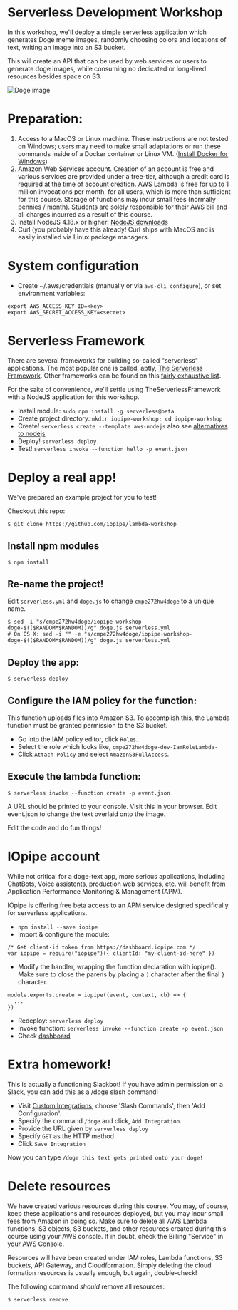 # Serverless Development Workshop

In this workshop, we'll deploy a simple serverless application which generates Doge meme images,
randomly choosing colors and locations of text, writing an image into an S3 bucket.

This will create an API that can be used by web services or users to generate doge images,
while consuming no dedicated or long-lived resources besides space on S3.

![Doge image](https://s3.amazonaws.com/iopipe-workshop-doge-2/doge-996.jpg)


# Preparation:

1. Access to a MacOS or Linux machine. These instructions are not tested on Windows; users may need to make small adaptations or run these commands inside of a Docker container or Linux VM. ([Install Docker for Windows](https://docs.docker.com/docker-for-windows/))
2. Amazon Web Services account. Creation of an account is free and various services are provided under a free-tier, although a credit card is required at the time of account creation. AWS Lambda is free for up to 1 million invocations per month, for all users, which is more than sufficient for this course. Storage of functions may incur small fees (normally pennies / month).  Students are solely responsible for their AWS bill and all charges incurred as a result of this course.
3. Install NodeJS 4.18.x or higher: [NodeJS downloads](https://nodejs.org/en/)
4. Curl (you probably have this already! Curl ships with MacOS and is easily installed via Linux package managers.

# System configuration

* Create ~/.aws/credentials (manually or via `aws-cli configure`), or set environment variables:

```
export AWS_ACCESS_KEY_ID=<key>
export AWS_SECRET_ACCESS_KEY=<secret>
```

# Serverless Framework

There are several frameworks for building so-called "serverless" applications. The most
popular one is called, aptly, [The Serverless Framework](http://www.serverless.com). Other
frameworks can be found on this [fairly exhaustive list](https://github.com/anaibol/awesome-serverless).

For the sake of convenience, we'll settle using TheServerlessFramework with a NodeJS application for this workshop.

* Install module: `sudo npm install -g serverless@beta`
* Create project directory: `mkdir iopipe-workshop; cd iopipe-workshop`
* Create! `serverless create --template aws-nodejs` also see [alternatives to nodejs](https://github.com/serverless/serverless/tree/master/lib/plugins/create/templates)
* Deploy! `serverless deploy`
* Test!   `serverless invoke --function hello -p event.json`

# Deploy a real app!

We've prepared an example project for you to test!

Checkout this repo:

```
$ git clone https://github.com/iopipe/lambda-workshop
```

## Install npm modules

```
$ npm install
```

## Re-name the project!

Edit `serverless.yml` and `doge.js` to change `cmpe272hw4doge` to a unique name.

```
$ sed -i "s/cmpe272hw4doge/iopipe-workshop-doge-$(($RANDOM*$RANDOM))/g" doge.js serverless.yml
# On OS X: sed -i "" -e "s/cmpe272hw4doge/iopipe-workshop-doge-$(($RANDOM*$RANDOM))/g" doge.js serverless.yml
```

## Deploy the app:

```
$ serverless deploy
```

## Configure the IAM policy for the function:

This function uploads files into Amazon S3. To accomplish this, the Lambda function must
be granted permission to the S3 bucket.

- Go into the IAM policy editor, click `Roles`.
- Select the role which looks like, `cmpe272hw4doge-dev-IamRoleLambda-`
- Click `Attach Policy` and select `AmazonS3FullAccess`.

## Execute the lambda function:

```
$ serverless invoke --function create -p event.json
```

A URL should be printed to your console. Visit this in your browser. Edit event.json to change the
text overlaid onto the image.

Edit the code and do fun things!

# IOpipe account

While not critical for a doge-text app, more serious applications, including
ChatBots, Voice assistents, production web services, etc. will benefit from
Application Performance Monitoring & Management (APM).

IOpipe is offering free beta access to an APM service designed specifically
for serverless applications.

* `npm install --save iopipe`
* Import & configure the module:

```
/* Get client-id token from https://dashboard.iopipe.com */
var iopipe = require("iopipe")({ clientId: "my-client-id-here" })
```

* Modify the handler, wrapping the function declaration with iopipe(). Make sure to close the parens by placing a `)` character after the final `}` character.

```
module.exports.create = iopipe((event, context, cb) => {
  ...
})
```

* Redeploy: `serverless deploy`
* Invoke function: `serverless invoke --function create -p event.json`
* Check [dashboard](https://dashboard.iopipe.com)

# Extra homework!

This is actually a functioning Slackbot! If you have admin permission on a Slack, you can add this as a /doge slash command!

- Visit [Custom Integrations](https://iopipe.slack.com/apps/manage/custom-integrations), choose 'Slash Commands', then 'Add Configuration'.
- Specify the command `/doge` and click, `Add Integration`.
- Provide the URL given by `serverless deploy`
- Specify `GET` as the HTTP method.
- Click `Save Integration`

Now you can type `/doge this text gets printed onto your doge!`

# Delete resources

We have created various resources during this course. You may, of course, keep these applications and resources deployed, but you may incur small fees from Amazon in doing so. Make sure to delete all AWS Lambda functions, S3 objects, S3 buckets, and other resources created during this course using your AWS console. If in doubt, check the Billing "Service" in your AWS Console.

Resources will have been created under IAM roles, Lambda functions, S3 buckets, API Gateway, and Cloudformation. Simply deleting the cloud formation resources is usually enough, but again, double-check!

The following command *should* remove all resources:

```
$ serverless remove
```
